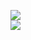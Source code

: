 [![](https://img.shields.io/badge/Made%20With-Github%20Spray-lightgrey.svg?style=for-the-badge&logo=github)](https://github.com/Annihil/github-spray#5586)  
[![](https://i.imgur.com/2DrTn0Z.gif)](https://github.com/Annihil/github-spray)